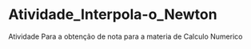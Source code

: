 # Atividade_Interpola-o_Newton
Atividade Para a obtenção de nota para a materia de Calculo Numerico
